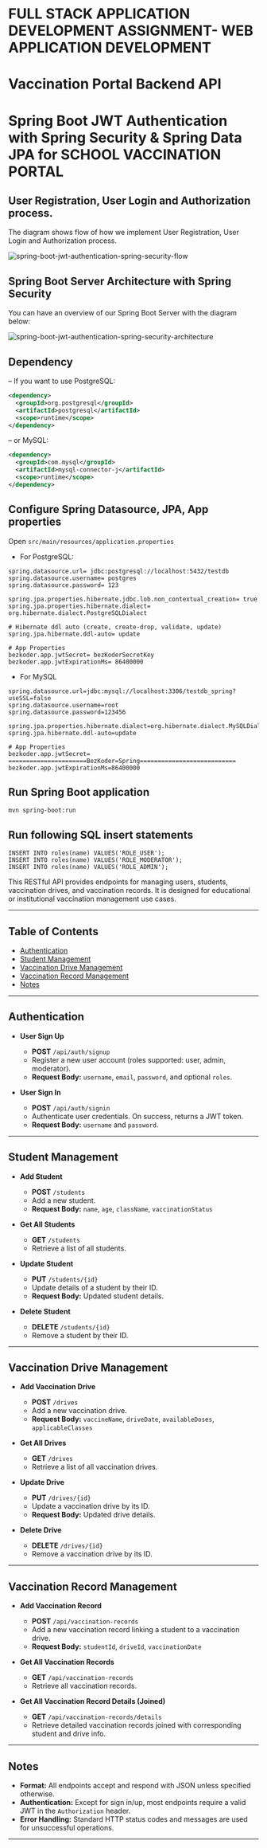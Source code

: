 # FULL STACK APPLICATION DEVELOPMENT ASSIGNMENT- WEB APPLICATION DEVELOPMENT

# Vaccination Portal Backend API

# Spring Boot JWT Authentication with Spring Security & Spring Data JPA for SCHOOL VACCINATION PORTAL

## User Registration, User Login and Authorization process.
The diagram shows flow of how we implement User Registration, User Login and Authorization process.

![spring-boot-jwt-authentication-spring-security-flow](spring-boot-jwt-authentication-spring-security-flow.png)

## Spring Boot Server Architecture with Spring Security
You can have an overview of our Spring Boot Server with the diagram below:

![spring-boot-jwt-authentication-spring-security-architecture](spring-boot-jwt-authentication-spring-security-architecture.png)

## Dependency
– If you want to use PostgreSQL:
```xml
<dependency>
  <groupId>org.postgresql</groupId>
  <artifactId>postgresql</artifactId>
  <scope>runtime</scope>
</dependency>
```
– or MySQL:
```xml
<dependency>
  <groupId>com.mysql</groupId>
  <artifactId>mysql-connector-j</artifactId>
  <scope>runtime</scope>
</dependency>
```
## Configure Spring Datasource, JPA, App properties
Open `src/main/resources/application.properties`
- For PostgreSQL:
```
spring.datasource.url= jdbc:postgresql://localhost:5432/testdb
spring.datasource.username= postgres
spring.datasource.password= 123

spring.jpa.properties.hibernate.jdbc.lob.non_contextual_creation= true
spring.jpa.properties.hibernate.dialect= org.hibernate.dialect.PostgreSQLDialect

# Hibernate ddl auto (create, create-drop, validate, update)
spring.jpa.hibernate.ddl-auto= update

# App Properties
bezkoder.app.jwtSecret= bezKoderSecretKey
bezkoder.app.jwtExpirationMs= 86400000
```
- For MySQL
```
spring.datasource.url=jdbc:mysql://localhost:3306/testdb_spring?useSSL=false
spring.datasource.username=root
spring.datasource.password=123456

spring.jpa.properties.hibernate.dialect=org.hibernate.dialect.MySQLDialect
spring.jpa.hibernate.ddl-auto=update

# App Properties
bezkoder.app.jwtSecret= ======================BezKoder=Spring===========================
bezkoder.app.jwtExpirationMs=86400000
```
## Run Spring Boot application
```
mvn spring-boot:run
```

## Run following SQL insert statements
```
INSERT INTO roles(name) VALUES('ROLE_USER');
INSERT INTO roles(name) VALUES('ROLE_MODERATOR');
INSERT INTO roles(name) VALUES('ROLE_ADMIN');
```


This RESTful API provides endpoints for managing users, students, vaccination drives, and vaccination records. It is designed for educational or institutional vaccination management use cases.

---

## Table of Contents

- [Authentication](#authentication)
- [Student Management](#student-management)
- [Vaccination Drive Management](#vaccination-drive-management)
- [Vaccination Record Management](#vaccination-record-management)
- [Notes](#notes)

---

## Authentication

- **User Sign Up**
    - **POST** `/api/auth/signup`
    - Register a new user account (roles supported: user, admin, moderator).
    - **Request Body:** `username`, `email`, `password`, and optional `roles`.

- **User Sign In**
    - **POST** `/api/auth/signin`
    - Authenticate user credentials. On success, returns a JWT token.
    - **Request Body:** `username` and `password`.

---

## Student Management

- **Add Student**
    - **POST** `/students`
    - Add a new student.
    - **Request Body:** `name`, `age`, `className`, `vaccinationStatus`

- **Get All Students**
    - **GET** `/students`
    - Retrieve a list of all students.

- **Update Student**
    - **PUT** `/students/{id}`
    - Update details of a student by their ID.
    - **Request Body:** Updated student details.

- **Delete Student**
    - **DELETE** `/students/{id}`
    - Remove a student by their ID.

---

## Vaccination Drive Management

- **Add Vaccination Drive**
    - **POST** `/drives`
    - Add a new vaccination drive.
    - **Request Body:** `vaccineName`, `driveDate`, `availableDoses`, `applicableClasses`

- **Get All Drives**
    - **GET** `/drives`
    - Retrieve a list of all vaccination drives.

- **Update Drive**
    - **PUT** `/drives/{id}`
    - Update a vaccination drive by its ID.
    - **Request Body:** Updated drive details.

- **Delete Drive**
    - **DELETE** `/drives/{id}`
    - Remove a vaccination drive by its ID.

---

## Vaccination Record Management

- **Add Vaccination Record**
    - **POST** `/api/vaccination-records`
    - Add a new vaccination record linking a student to a vaccination drive.
    - **Request Body:** `studentId`, `driveId`, `vaccinationDate`

- **Get All Vaccination Records**
    - **GET** `/api/vaccination-records`
    - Retrieve all vaccination records.

- **Get All Vaccination Record Details (Joined)**
    - **GET** `/api/vaccination-records/details`
    - Retrieve detailed vaccination records joined with corresponding student and drive info.

---

## Notes

- **Format:** All endpoints accept and respond with JSON unless specified otherwise.
- **Authentication:** Except for sign in/up, most endpoints require a valid JWT in the `Authorization` header.
- **Error Handling:** Standard HTTP status codes and messages are used for unsuccessful operations.

---

